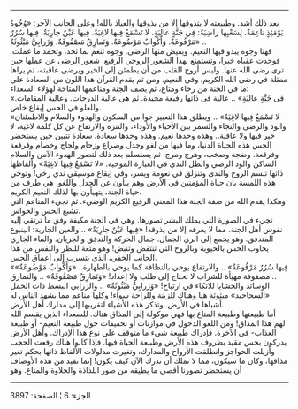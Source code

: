 ------------------------------------------------------------------------

بعد ذلك أشد. وطبيعته لا يتذوقها إلا من يذوقها والعياذ بالله! وعلى الجانب
الآخر: «وُجُوهٌ يَوْمَئِذٍ ناعِمَةٌ. لِسَعْيِها راضِيَةٌ: فِي جَنَّةٍ عالِيَةٍ. لا تَسْمَعُ فِيها
لاغِيَةً. فِيها عَيْنٌ جارِيَةٌ. فِيها سُرُرٌ مَرْفُوعَةٌ. وَأَكْوابٌ مَوْضُوعَةٌ. وَنَمارِقُ مَصْفُوفَةٌ.
وَزَرابِيُّ مَبْثُوثَةٌ» ..  
فهنا وجوه يبدو فيها النعيم. ويفيض منها الرضى. وجوه تنعم بما تجد، وتحمد
ما عملت. فوجدت عقباه خيرا، وتستمتع بهذا الشعور الروحي الرفيع. شعور الرضى
عن عملها حين ترى رضى الله عنها. وليس أروح للقلب من أن يطمئن إلى الخير
ويرضى عاقبته، ثم يراها ممثلة في رضى الله الكريم. وفي النعيم. ومن ثم يقدم
القرآن هذا اللون من السعادة على ما في الجنة من رخاء ومتاع، ثم يصف الجنة
ومناعمها المتاحة لهؤلاء السعداء:  
«فِي جَنَّةٍ عالِيَةٍ» .. عالية في ذاتها رفيعة مجيدة. ثم هي عالية الدرجات.
وعالية المقامات. وللعلو في الحس إيقاع خاص.  
«لا تَسْمَعُ فِيها لاغِيَةً» .. ويطلق هذا التعبير جوا من السكون والهدوء والسلام
والاطمئنان والود والرضى والنجاء والسمر بين الأحباء والأوداء، والتنزه
والارتفاع عن كل كلمة لاغية، لا خير فيها ولا عافية.. وهذه وحدها نعيم.
وهذه وحدها سعادة. سعادة تتبين حين يستحضر الحس هذه الحياة الدنيا، وما
فيها من لغو وجدل وصراع وزحام ولجاج وخصام وقرقعة وفرقعة. وضجة وصخب، وهرج
ومرج. ثم يستسلم بعد ذلك لتصور الهدوء الآمن والسلام الساكن والود الرضي
والظل الندي في العبارة الموحية: «لا تَسْمَعُ فِيها لاغِيَةً» وألفاظها ذاتها تنسم
الروح والندى وتنزلق في نعومة ويسر، وفي إيقاع موسيقي ندي رخي! وتوحي هذه
اللمسة بأن حياة المؤمنين في الأرض وهم ينأون عن الجدل واللغو، هي طرف من
حياة الجنة، يتهيأون بها لذلك النعيم الكريم.  
وهكذا يقدم الله من صفة الجنة هذا المعنى الرفيع الكريم الوضيء. ثم تجيء
المناعم التي تشبع الحس والحواس.  
تجيء في الصورة التي يملك البشر تصورها. وهي في الجنة مكيفة وفق ما ترتقي
إليه نفوس أهل الجنة. مما لا يعرفه إلا من يذوقه! «فِيها عَيْنٌ جارِيَةٌ» ..
والعين الجارية: الينبوع المتدفق. وهو يجمع إلى الري الجمال. جمال الحركة
والتدفق والجريان. والماء الجاري يجاوب الحس بالحيوية وبالروح التي تنتفض
وتنبض! وهو متعة للنظر والنفس من هذا الجانب الخفي، الذي يتسرب إلى أعماق
الحس.  
«فِيها سُرُرٌ مَرْفُوعَةٌ» .. والارتفاع يوحي بالنظافة كما يوحي بالطهارة.. «وَأَكْوابٌ
مَوْضُوعَةٌ» .. مصفوفة مهيأة للشراب لا تحتاج إلى طلب ولا إعداد! «وَنَمارِقُ
مَصْفُوفَةٌ» .. والنمارق الوسائد والحشايا للاتكاء في ارتياح! «وَزَرابِيُّ مَبْثُوثَةٌ»
.. والزرابي البسط ذات الخمل «السجاجيد» مبثوثة هنا وهناك للزينة وللراحة
سواء! وكلها مناعم مما يشهد الناس له أشباها في الأرض. وتذكر هذه الأشياء
لتقريبها إلى مدارك أهل الأرض.  
أما طبيعتها وطبيعة المتاع بها فهي موكولة إلى المذاق هناك. للسعداء الذين
يقسم الله لهم هذا المذاق! ومن اللغو الدخول في موازنات أو تحقيقات حول
طبيعة النعيم- أو طبيعة العذاب- في الآخرة. فإدراك طبيعة شيء ما متوقف على
نوع هذا الإدراك. وأهل الأرض يدركون بحس مقيد بظروف هذه الأرض وطبيعة
الحياة فيها. فإذا كانوا هناك رفعت الحجب وأزيلت الحواجز وانطلقت الأرواح
والمدارك، وتغيرت مدلولات الألفاظ ذاتها بحكم تغير مذاقها، وكان ما سيكون،
مما لا نملك أن ندرك الآن كيف يكون! إنما نفيد من هذه الأوصاف أن يستحضر
تصورنا أقصى ما يطيقه من صور اللذاذة والحلاوة والمتاع. وهو

------------------------------------------------------------------------

الجزء: 6 ¦ الصفحة: 3897

